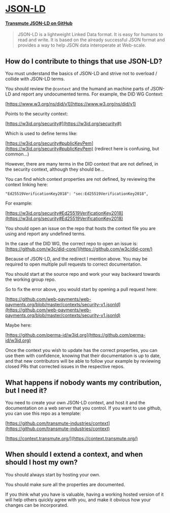 # [JSON-LD](https://json-ld.org/)

#### [Transmute JSON-LD on GitHub](https://github.com/transmute-industries/context)

> JSON-LD is a lightweight Linked Data format. It is easy for humans to read and write. It is based on the already successful JSON format and provides a way to help JSON data interoperate at Web-scale.

## How do I contribute to things that use JSON-LD?

You must understand the basics of JSON-LD and strive not to overload / collide with JSON-LD terms.

You should review the `@context` and the humand an machine parts of JSON-LD and report any undocumented terms. For example, the DID WG Context:

[https://www.w3.org/ns/did/v1](https://www.w3.org/ns/did/v1)

Points to the security context:

[https://w3id.org/security#](https://w3id.org/security#)

Which is used to define terms like:

[https://w3id.org/security#publicKeyPem](https://w3id.org/security#publicKeyPem) (redirect here is confusing, but common...)

However, there are many terms in the DID context that are not defined, in the security context, although they should be...

You can find which context properties are not defined, by reviewing the context linking here:

```
"Ed25519VerificationKey2018": "sec:Ed25519VerificationKey2018",
```

For example:

[https://w3id.org/security#Ed25519VerificationKey2018](https://w3id.org/security#Ed25519VerificationKey2018)

You should open an issue on the repo that hosts the context file you are using and report any undefined terms.

In the case of the DID WG, the correct repo to open an issue is: [https://github.com/w3c/did-core/](https://github.com/w3c/did-core/)

Because of JSON-LD, and the redirect I mention above. You may be required to open multiple pull requests to correct documentation.

You should start at the source repo and work your way backward towards the working group repo.

So to fix the error above, you would start by opening a pull request here:

[https://github.com/web-payments/web-payments.org/blob/master/contexts/security-v1.jsonld](https://github.com/web-payments/web-payments.org/blob/master/contexts/security-v1.jsonld)

Maybe here:

[https://github.com/perma-id/w3id.org](https://github.com/perma-id/w3id.org)

Once the context you wish to update has the correct properties, you can use them with confidence, knowing that their documentation is up to date, and that new contributors will be able to follow your example by reviewing closed PRs that corrected issues in the respective repos.

## What happens if nobody wants my contribution, but I need it?

You need to create your own JSON-LD context, and host it and the documentation on a web server that you control. If you want to use github, you can use this repo as a template:

[https://github.com/transmute-industries/context](https://github.com/transmute-industries/context)

[https://context.transmute.org/](https://context.transmute.org/)

## When should I extend a context, and when should I host my own?

You should always start by hosting your own.

You should make sure all the properties are documented.

If you think what you have is valuable, having a working hosted version of it will help others quickly agree with you, and make it obvious how your changes can be incorporated.

